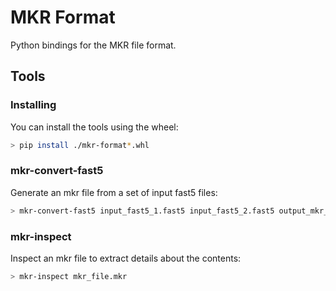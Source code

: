 MKR Format
==========

Python bindings for the MKR file format.

Tools
-----

### Installing

You can install the tools using the wheel:

```bash
> pip install ./mkr-format*.whl
```

### mkr-convert-fast5

Generate an mkr file from a set of input fast5 files:

```bash
> mkr-convert-fast5 input_fast5_1.fast5 input_fast5_2.fast5 output_mkr_file.mkr
```

### mkr-inspect

Inspect an mkr file to extract details about the contents:

```bash
> mkr-inspect mkr_file.mkr
```
